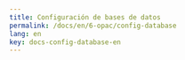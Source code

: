 ```yaml
---
title: Configuración de bases de datos
permalink: /docs/en/6-opac/config-database
lang: en
key: docs-config-database-en
---
```

